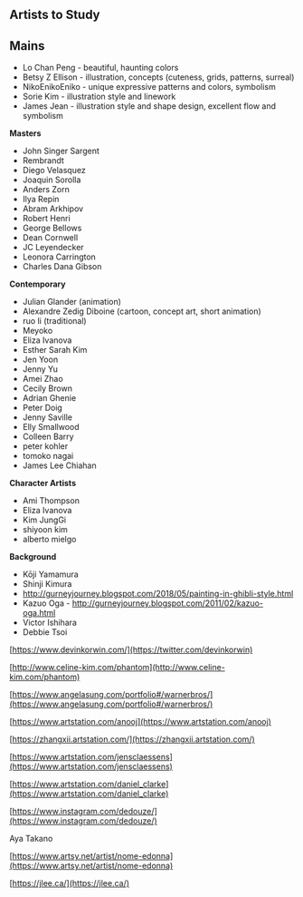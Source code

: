 ## **Artists to Study**

## Mains

- Lo Chan Peng - beautiful, haunting colors
- Betsy Z Ellison - illustration, concepts (cuteness, grids, patterns, surreal)
- NikoEnikoEniko - unique expressive patterns and colors, symbolism
- Sorie Kim - illustration style and linework
- James Jean - illustration style and shape design, excellent flow and symbolism

**Masters**

- John Singer Sargent
- Rembrandt
- Diego Velasquez
- Joaquin Sorolla
- Anders Zorn
- Ilya Repin
- Abram Arkhipov
- Robert Henri
- George Bellows
- Dean Cornwell
- JC Leyendecker
- Leonora Carrington
- Charles Dana Gibson

**Contemporary**

- Julian Glander (animation)
- Alexandre Zedig Diboine (cartoon, concept art, short animation)
- ruo li (traditional)
- Meyoko
- Eliza Ivanova
- Esther Sarah Kim
- Jen Yoon
- Jenny Yu
- Amei Zhao
- Cecily Brown
- Adrian Ghenie
- Peter Doig
- Jenny Saville
- Elly Smallwood
- Colleen Barry
- peter kohler
- tomoko nagai
- James Lee Chiahan

**Character Artists**

- Ami Thompson
- Eliza Ivanova
- Kim JungGi
- shiyoon kim
- alberto mielgo

**Background**

- Kōji Yamamura
- Shinji Kimura
- http://gurneyjourney.blogspot.com/2018/05/painting-in-ghibli-style.html
- Kazuo Oga - http://gurneyjourney.blogspot.com/2011/02/kazuo-oga.html
- Victor Ishihara
- Debbie Tsoi

[https://www.devinkorwin.com/](https://twitter.com/devinkorwin)

[http://www.celine-kim.com/phantom](http://www.celine-kim.com/phantom)

[https://www.angelasung.com/portfolio#/warnerbros/](https://www.angelasung.com/portfolio#/warnerbros/)

[https://www.artstation.com/anooj](https://www.artstation.com/anooj)

[https://zhangxii.artstation.com/](https://zhangxii.artstation.com/)

[https://www.artstation.com/jensclaessens](https://www.artstation.com/jensclaessens)

[https://www.artstation.com/daniel_clarke](https://www.artstation.com/daniel_clarke)

[https://www.instagram.com/dedouze/](https://www.instagram.com/dedouze/)

Aya Takano

[https://www.artsy.net/artist/nome-edonna](https://www.artsy.net/artist/nome-edonna)

[https://jlee.ca/](https://jlee.ca/)